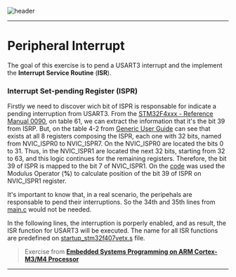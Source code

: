 ![header](https://raw.githubusercontent.com/lyangmdrs/peripheral_interrupt_exercise/develop/Img/header.png?token=ADIW7OWNI4AYXAVKGCOPQ2DAGUNFA)
***
# Peripheral Interrupt 

The goal of this exercise is to pend a USART3 interrupt and the implement the **Interrupt Service Routine** (**ISR**).

### Interrupt Set-pending Register (ISPR)

Firstly we need to discover wich bit of ISPR is responsable for indicate a pending interruption from USART3.  From the [STM32F4xxx - Reference Manual 0090](https://github.com/lyangmdrs/peripheral_interrupt_exercise/blob/develop/Docs/STM32F4xxx_-_RM0090.pdf), on table 61, we can extract the information that it's the bit 39 from ISRP. But, on the table 4-2 from [Generic User Guide](https://github.com/lyangmdrs/peripheral_interrupt_exercise/blob/develop/Docs/Cortex-M4_Devices_-_Generic_User_Guide.pdf) can see that exists at all 8 registers composing the ISPR, each one with 32 bits, named from NVIC_ISPR0 to NVIC_ISPR7. On the NVIC_ISPR0 are located the bits 0 to 31. Thus, in the NVIC_ISPR1 are located the next 32 bits, starting from 32 to 63, and this logic continues for the remaining registers. Therefore, the bit 39 of ISPR is mapped to the bit 7 of NVIC_ISPR1. On the [code](https://github.com/lyangmdrs/peripheral_interrupt_exercise/blob/83918f4f3ba2beb232ce3b63ca3452c555cb8558/Src/main.c#L35) was used the Modulus Operator (**%**) to calculate position of the bit 39 of ISPR on NVIC_ISPR1 register. 

It's important to know that, in a real scenario, the peripehals are responsable to pend their interruptions. So the 34th and 35th lines from [main.c](https://github.com/lyangmdrs/peripheral_interrupt_exercise/blob/develop/Src/main.c) would not be needed.

In the following lines, the interruption is porperly enabled, and as result, the ISR function for USART3 will be executed. The name for all ISR functions are predefined on [startup_stm32f407vetx.s](https://github.com/lyangmdrs/peripheral_interrupt_exercise/blob/83918f4f3ba2beb232ce3b63ca3452c555cb8558/Startup/startup_stm32f407vetx.s#L186) file.



> Exercise from [**Embedded Systems Programming on ARM Cortex-M3/M4 Processor**](https://www.udemy.com/course/embedded-system-programming-on-arm-cortex-m3m4/)

***
